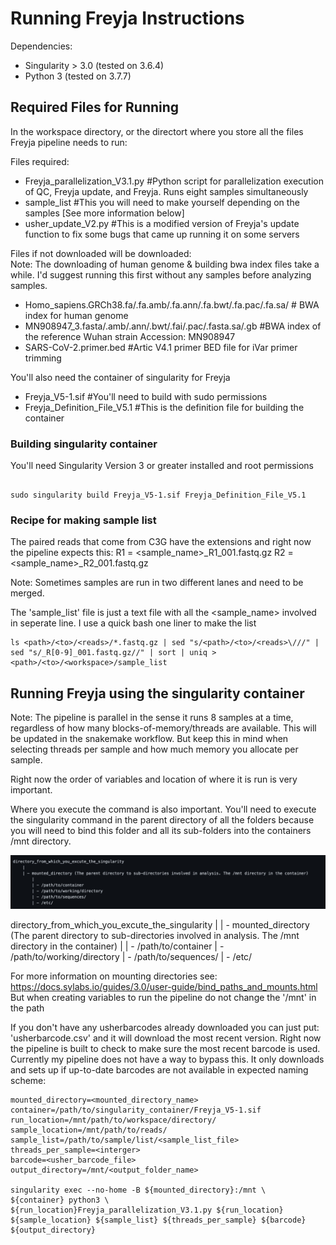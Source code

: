 # Running Freyja Instructions

Dependencies:
- Singularity > 3.0 (tested on 3.6.4)
- Python 3 (tested on 3.7.7)

## Required Files for Running

In the workspace directory, or the directort where you store all the files Freyja pipeline needs to run:

Files required:

* Freyja_parallelization_V3.1.py #Python script for parallelization execution of QC, Freyja update, and Freyja. Runs eight samples simultaneously
* sample_list #This you will need to make yourself depending on the samples [See more information below]
* usher_update_V2.py #This is a modified version of Freyja's update function to fix some bugs that came up running it on some servers

Files if not downloaded will be downloaded:    
   Note: The downloading of human genome & building bwa index files take a while. I'd suggest running this first without any samples before analyzing samples.
* Homo_sapiens.GRCh38.fa/.fa.amb/.fa.ann/.fa.bwt/.fa.pac/.fa.sa/ # BWA index for human genome
* MN908947_3.fasta/.amb/.ann/.bwt/.fai/.pac/.fasta.sa/.gb #BWA index of the reference Wuhan strain Accession: MN908947 
* SARS-CoV-2.primer.bed #Artic V4.1 primer BED file for iVar primer trimming

You'll also need the container of singularity for Freyja

* Freyja_V5-1.sif #You'll need to build with sudo permissions
* Freyja_Definition_File_V5.1 #This is the definition file for building the container

### Building singularity container

You'll need Singularity Version 3 or greater installed and root permissions

```shell

sudo singularity build Freyja_V5-1.sif Freyja_Definition_File_V5.1

```

### Recipe for making sample list

The paired reads that come from C3G have the extensions and right now the pipeline expects this:
R1 = <sample_name>_R1_001.fastq.gz
R2 = <sample_name>_R2_001.fastq.gz

Note: Sometimes samples are run in two different lanes and need to be merged. 

The 'sample_list' file is just a text file with all the <sample_name> involved in seperate line. I use a quick bash one liner to make the list

```shell
ls <path>/<to>/<reads>/*.fastq.gz | sed "s/<path>/<to>/<reads>\///" | sed "s/_R[0-9]_001.fastq.gz//" | sort | uniq > <path>/<to>/<workspace>/sample_list
```

## Running Freyja using the singularity container
Note: The pipeline is parallel in the sense it runs 8 samples at a time, regardless of how many blocks-of-memory/threads are available. This will be updated in the snakemake workflow. But keep this in mind when selecting threads per sample and how much memory you allocate per sample.

Right now the order of variables and location of where it is run is very important.

Where you execute the command is also important. You'll need to execute the singularity command in the parent directory of all the folders because you will need to bind this folder and all its sub-folders into the containers /mnt directory.

![](directory_example.jpeg)

directory_from_which_you_excute_the_singularity
    |
    | - mounted_directory (The parent directory to sub-directories involved in analysis. The /mnt directory in the container)
        |
        | - /path/to/container
        | - /path/to/working/directory
        | - /path/to/sequences/
        | - /etc/

For more information on mounting directories see: https://docs.sylabs.io/guides/3.0/user-guide/bind_paths_and_mounts.html
But when creating variables to run the pipeline do not change the '/mnt' in the path

If you don't have any usherbarcodes already downloaded you can just put:
'usherbarcode.csv' and it will download the most recent version. Right now the pipeline is built to check to make sure the most recent barcode is used. Currently my pipeline does not have a way to bypass this. It only downloads and sets up if up-to-date barcodes are not available in expected naming scheme: 


```shell
mounted_directory=<mounted_directory_name>
container=/path/to/singularity_container/Freyja_V5-1.sif
run_location=/mnt/path/to/workspace/directory/
sample_location=/mnt/path/to/reads/
sample_list=/path/to/sample/list/<sample_list_file>
threads_per_sample=<interger>
barcode=<usher_barcode_file>
output_directory=/mnt/<output_folder_name>

singularity exec --no-home -B ${mounted_directory}:/mnt \
${container} python3 \
${run_location}Freyja_parallelization_V3.1.py ${run_location} ${sample_location} ${sample_list} ${threads_per_sample} ${barcode} ${output_directory}

```
